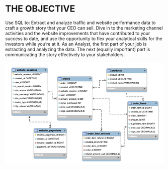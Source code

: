 # THE OBJECTIVE

Use SQL to:
Extract and analyze traffic and website performance data to craft a growth story that your
CEO can sell. Dive in to the marketing channel activities and the website improvements that
have contributed to your success to date, and use the opportunity to flex your analytical skills
for the investors while you’re at it.
As an Analyst, the first part of your job is extracting and analyzing the data. The next (equally
important) part is communicating the story effectively to your stakeholders.

![Tables-Relation](Tables-Relation.png)

